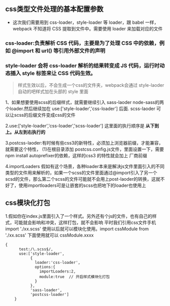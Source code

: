 ## css类型文件处理的基本配置参数 
 - 这次我们需要用到 css-loader，style-loader 等 loader，跟 babel 一样，webpack 不知道将 CSS 提取到文件中。需要使用 loader 来加载对应的文件 
  
  ### css-loader:负责解析 CSS 代码，主要是为了处理 CSS 中的依赖，例如 @import 和 url() 等引用外部文件的声明 
  
  ### style-loader 会将 css-loader 解析的结果转变成 JS 代码，运行时动态插入 style 标签来让 CSS 代码生效。 

> 样式生效以后，不会生成一个css的文件夹，webpack会通过 style-laoder自动的吧样式加在头部的 style 里面

 1、如果想要使用scss的后缀样式，就需要继续引入 sass-laoder  node-sass的两个loader.然后继续加在 use:['style-loader','css-loader']  后面. scss-laoder 可以让scss的后缀文件变成css的文件
 
 2.use:['style-loader','css-loader','scss-loader'] 这里面的执行顺序是  **从下到上。从左到右执行的**

 3.postcss-laoder:有时候有些css3的新特性，必须加上浏览器前缀，才能兼容，就需要这个特性，
 (1)在根目录添加 postcss.config.js文件，里面设置一下，需要npm install autoprefixer的依赖，这样的css3 的特性就会加上 厂商前缀

4.importLoaders 假如有这个场景，各种loader本来是解决js文件里面引入的不同类型的文件用来解析的，如果一个scss的文件里面通过@import引入了另一个scsd的文件，那么第二个scss的文件可能就不会用上post-laoder的转换，这就不好了，使用importloaders可是让嵌套的scss也把地下的loader也使用上

## css模块化打包
1.假如你在index.js里面引入了一个样式。另外还有个js的文件，也有自己的样式，可能就会影响和冲突，这样打包，就不会影响
平时我们引用css文件手机 import './xx.scss'
使用以后就可以模块化使用。import cssModule from './xx.scss'
下面使用就可以 cssModule.xxxx
```
{
      test:/\.scss$/,
      use:['style-loader',
           {
             loader:'css-loader',
             options:{
               importLoaders:2,
               module:true  // 开启样式模块化打包
             }
           },
           'sass-loader',
           'postcss-loader']
    }
```